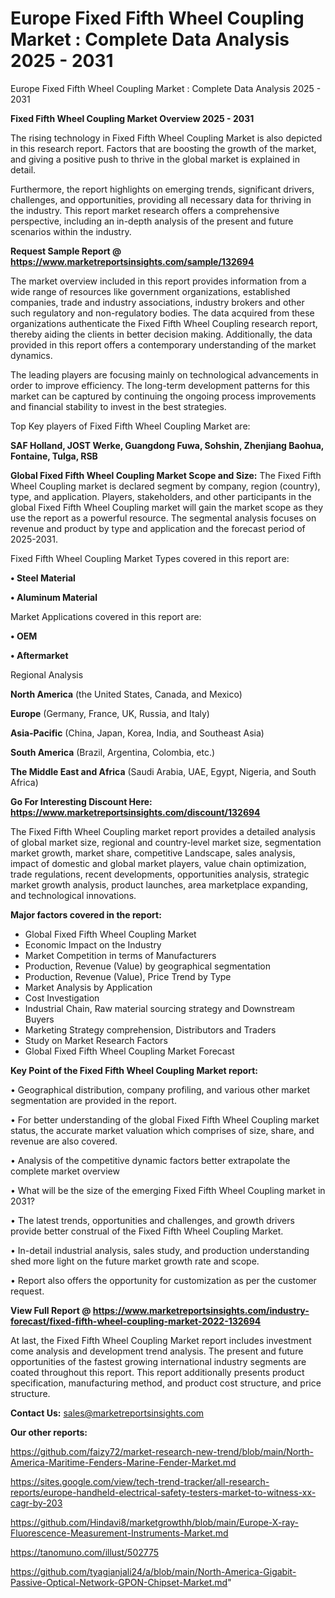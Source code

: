 # Europe Fixed Fifth Wheel Coupling Market : Complete Data Analysis 2025 - 2031
Europe Fixed Fifth Wheel Coupling Market : Complete Data Analysis 2025 - 2031

<Strong> Fixed Fifth Wheel Coupling Market Overview 2025 - 2031</strong>

The rising technology in Fixed Fifth Wheel Coupling Market is also depicted in this research report. Factors that are boosting the growth of the market, and giving a positive push to thrive in the global market is explained in detail.

Furthermore, the report highlights on emerging trends, significant drivers, challenges, and opportunities, providing all necessary data for thriving in the industry. This report market research offers a comprehensive perspective, including an in-depth analysis of the present and future scenarios within the industry.

<strong>Request Sample Report @ <a href=https://www.marketreportsinsights.com/sample/132694>https://www.marketreportsinsights.com/sample/132694</a></strong>

The market overview included in this report provides information from a wide range of resources like government organizations, established companies, trade and industry associations, industry brokers and other such regulatory and non-regulatory bodies. The data acquired from these organizations authenticate the Fixed Fifth Wheel Coupling research report, thereby aiding the clients in better decision making. Additionally, the data provided in this report offers a contemporary understanding of the market dynamics.

The leading players are focusing mainly on technological advancements in order to improve efficiency. The long-term development patterns for this market can be captured by continuing the ongoing process improvements and financial stability to invest in the best strategies.

Top Key players of Fixed Fifth Wheel Coupling Market are:

<strong>SAF Holland, JOST Werke, Guangdong Fuwa, Sohshin, Zhenjiang Baohua, Fontaine, Tulga, RSB</strong>

<strong><b>Global Fixed Fifth Wheel Coupling Market Scope and Size:</b></strong>
The Fixed Fifth Wheel Coupling market is declared segment by company, region (country), type, and application. Players, stakeholders, and other participants in the global Fixed Fifth Wheel Coupling market will gain the market scope as they use the report as a powerful resource. The segmental analysis focuses on revenue and product by type and application and the forecast period of 2025-2031.

Fixed Fifth Wheel Coupling Market Types covered in this report are:

<strong>• Steel Material

• Aluminum Material</strong>

Market Applications covered in this report are:

<strong>• OEM

• Aftermarket</strong> 

Regional Analysis

<strong>North America</strong> (the United States, Canada, and Mexico)

<strong>Europe</strong> (Germany, France, UK, Russia, and Italy)

<strong>Asia-Pacific</strong> (China, Japan, Korea, India, and Southeast Asia)

<strong>South America</strong> (Brazil, Argentina, Colombia, etc.)

<strong>The Middle East and Africa</strong> (Saudi Arabia, UAE, Egypt, Nigeria, and South Africa)

<strong>Go For Interesting Discount Here: <a href=https://www.marketreportsinsights.com/discount/132694>https://www.marketreportsinsights.com/discount/132694</a></strong>

The Fixed Fifth Wheel Coupling market report provides a detailed analysis of global market size, regional and country-level market size, segmentation market growth, market share, competitive Landscape, sales analysis, impact of domestic and global market players, value chain optimization, trade regulations, recent developments, opportunities analysis, strategic market growth analysis, product launches, area marketplace expanding, and technological innovations.

<strong><b>Major factors covered in the report:</b></strong>
<ul>
  <li>Global Fixed Fifth Wheel Coupling Market </li>
  <li>Economic Impact on the Industry</li>
  <li>Market Competition in terms of Manufacturers</li>
  <li>Production, Revenue (Value) by geographical segmentation</li>
  <li>Production, Revenue (Value), Price Trend by Type</li>
  <li>Market Analysis by Application</li>
  <li>Cost Investigation</li>
  <li>Industrial Chain, Raw material sourcing strategy and Downstream Buyers</li>
  <li>Marketing Strategy comprehension, Distributors and Traders</li>
  <li>Study on Market Research Factors</li>
  <li>Global Fixed Fifth Wheel Coupling Market Forecast</li>
</ul>

<strong><b>Key Point of the Fixed Fifth Wheel Coupling Market report:</b></strong>

• Geographical distribution, company profiling, and various other market segmentation are provided in the report.

• For better understanding of the global Fixed Fifth Wheel Coupling market status, the accurate market valuation which comprises of size, share, and revenue are also covered.

• Analysis of the competitive dynamic factors better extrapolate the complete market overview

• What will be the size of the emerging Fixed Fifth Wheel Coupling market in 2031?

• The latest trends, opportunities and challenges, and growth drivers provide better construal of the Fixed Fifth Wheel Coupling Market.

• In-detail industrial analysis, sales study, and production understanding shed more light on the future market growth rate and scope.

• Report also offers the opportunity for customization as per the customer request.

<strong><b>View Full Report @ <a href=https://www.marketreportsinsights.com/industry-forecast/fixed-fifth-wheel-coupling-market-2022-132694>https://www.marketreportsinsights.com/industry-forecast/fixed-fifth-wheel-coupling-market-2022-132694</a></b></strong>


At last, the Fixed Fifth Wheel Coupling Market report includes investment come analysis and development trend analysis. The present and future opportunities of the fastest growing international industry segments are coated throughout this report. This report additionally presents product specification, manufacturing method, and product cost structure, and price structure.

<strong>Contact Us:</strong>
sales@marketreportsinsights.com

<strong>Our other reports:</strong>

<a href=https://github.com/faizy72/market-research-new-trend/blob/main/North-America-Maritime-Fenders-Marine-Fender-Market.md>https://github.com/faizy72/market-research-new-trend/blob/main/North-America-Maritime-Fenders-Marine-Fender-Market.md</a>

<a href=https://sites.google.com/view/tech-trend-tracker/all-research-reports/europe-handheld-electrical-safety-testers-market-to-witness-xx-cagr-by-203>https://sites.google.com/view/tech-trend-tracker/all-research-reports/europe-handheld-electrical-safety-testers-market-to-witness-xx-cagr-by-203</a>

<a href=https://github.com/Hindavi8/marketgrowthh/blob/main/Europe-X-ray-Fluorescence-Measurement-Instruments-Market.md>https://github.com/Hindavi8/marketgrowthh/blob/main/Europe-X-ray-Fluorescence-Measurement-Instruments-Market.md</a>

<a href=https://tanomuno.com/illust/502775>https://tanomuno.com/illust/502775</a>

<a href=https://github.com/tyagianjali24/a/blob/main/North-America-Gigabit-Passive-Optical-Network-GPON-Chipset-Market.md>https://github.com/tyagianjali24/a/blob/main/North-America-Gigabit-Passive-Optical-Network-GPON-Chipset-Market.md</a>"
